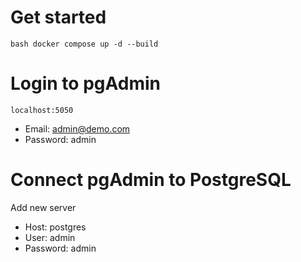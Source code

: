 # Get started
`bash
docker compose up -d --build
`
# Login to pgAdmin
`
localhost:5050
`
 - Email: admin@demo.com
 - Password: admin

# Connect pgAdmin to PostgreSQL
Add new server
 - Host: postgres
 - User: admin
 - Password: admin
